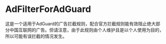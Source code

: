 # AdFilterForAdGuard
这是一个适用于AdGuard的广告拦截规则，配合官方拦截规则能有效阻止绝大部分中国互联网的广告。但请注意，由于此规则由个人维护且是以个人使用为目的，所以可能有误拦截的情况发生。
